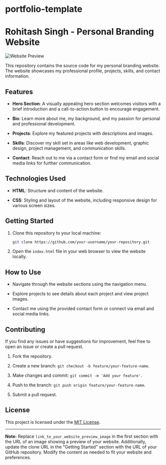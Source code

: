 # portfolio-template

# Rohitash Singh - Personal Branding Website

![Website Preview](link_to_your_website_preview_image)

This repository contains the source code for my personal branding website. The website showcases my professional profile, projects, skills, and contact information.

## Features

- **Hero Section**: A visually appealing hero section welcomes visitors with a brief introduction and a call-to-action button to encourage engagement.

- **Bio**: Learn more about me, my background, and my passion for personal and professional development.

- **Projects**: Explore my featured projects with descriptions and images.

- **Skills**: Discover my skill set in areas like web development, graphic design, project management, and communication skills.

- **Contact**: Reach out to me via a contact form or find my email and social media links for further communication.

## Technologies Used

- **HTML**: Structure and content of the website.

- **CSS**: Styling and layout of the website, including responsive design for various screen sizes.

## Getting Started

1. Clone this repository to your local machine:

   ```bash
   git clone https://github.com/your-username/your-repository.git
   ```

2. Open the `index.html` file in your web browser to view the website locally.

## How to Use

- Navigate through the website sections using the navigation menu.

- Explore projects to see details about each project and view project images.

- Contact me using the provided contact form or connect via email and social media links.

## Contributing

If you find any issues or have suggestions for improvement, feel free to open an issue or create a pull request.

1. Fork the repository.

2. Create a new branch: `git checkout -b feature/your-feature-name`.

3. Make changes and commit: `git commit -m 'Add your feature'`.

4. Push to the branch: `git push origin feature/your-feature-name`.

5. Submit a pull request.

## License

This project is licensed under the [MIT License](LICENSE).

---

**Note:** Replace `link_to_your_website_preview_image` in the first section with the URL of an image showing a preview of your website. Additionally, update the clone URL in the "Getting Started" section with the URL of your GitHub repository. Modify the content as needed to fit your website and preferences.
